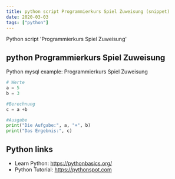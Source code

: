 ```yaml
---
title: python script Programmierkurs Spiel Zuweisung (snippet)
date: 2020-03-03
tags: ["python"]
---
```

Python script 'Programmierkurs Spiel Zuweisung'


## python Programmierkurs Spiel Zuweisung

Python mysql example: Programmierkurs Spiel Zuweisung

```python
# Werte
a = 5
b = 3

#Berechnung
c = a +b

#Ausgabe
print("Die Aufgabe:", a, "+", b)
print("Das Ergebnis:", c)


```

## Python links

- Learn Python: https://pythonbasics.org/
- Python Tutorial: https://pythonspot.com
